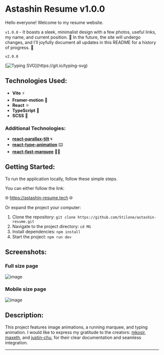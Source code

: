 # Astashin Resume v1.0.0

Hello everyone! Welcome to my resume website.

``v1.0.0``  - It boasts a sleek, minimalist design with a few photos, useful links, my name, and current position. 🌟 In the future, the site will undergo changes, and I'll joyfully document all updates in this README for a history of progress. 🚀

``v2.0.0`` 

[![Typing SVG](https://readme-typing-svg.demolab.com?font=Fira+Code&size=13&pause=1000&color=F7D2CA&random=false&width=435&lines=in+process+.+.+.)](https://git.io/typing-svg)

## Technologies Used:
- **Vite** ⚡
- **Framer-motion** 🎨
- **React** ⚛️
- **TypeScript** 📝
- **SCSS** 🎨

### Additional Technologies:
- **[react-parallax-tilt](https://github.com/mkosir/react-parallax-tilt)** 🌀
- **[react-type-animation](https://github.com/maxeth/react-type-animation)** ⌨️
- **[react-fast-marquee](https://github.com/justin-chu/react-fast-marquee)** 🏃‍♂️

## Getting Started:
To run the application locally, follow these simple steps.

You can either follow the link:
 
🌐 https://astashin-resume.tech 🌐

Or expand the project your computer:

1. Clone the repository: `git clone https://github.com/Stilone/astashin-resume.git`
2. Navigate to the project directory: `cd MG`
3. Install dependencies: `npm install`
4. Start the project: `npm run dev`

## Screenshots:
### Full size page
![image](https://github.com/Stilone/astashin-resume/assets/54247765/db21f4f5-2916-4cfc-96f4-ce723ac1b3ce)

### Mobile size page
![image](https://github.com/Stilone/astashin-resume/assets/54247765/9c60ee88-debb-4c01-86ac-d5c087837832)



## Description:

This project features image animations, a running marquee, and typing animation. I would like to express my gratitude to the creators: [mkosir](https://github.com/mkosir), [maxeth](https://github.com/maxeth), and [justin-chu](https://github.com/justin-chu), for their clear documentation and seamless integration.


---
